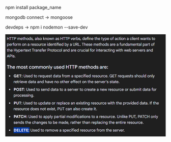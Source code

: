 npm install package_name


mongodb connect -> mongoose


devdeps -> npm i nodemon --save-dev

![alt text](image.png)